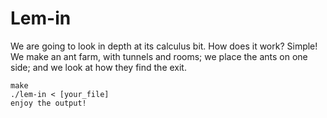 # Lem-in
We are going to look in depth at its calculus bit. How does it work? Simple! We make an ant farm, with tunnels and rooms; we place the ants on one side; and we look at how they find the exit.

```
make
./lem-in < [your_file]
enjoy the output!
```
